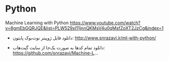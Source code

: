 # Python
Machine Learning with Python
https://www.youtube.com/watch?v=8gmEbGQRJQE&list=PLW529xl11jnnQKMsV4u0qMsfZoXT2JzCg&index=1
 - دانلود فایل ژوپیتر نوت‌بوک پایتون:
http://www.snrazavi.ir/ml-with-python/

- دانلود تمام کدها به صورت یک‌جا از سایت گیت‌هاب:
https://github.com/snrazavi/Machine-L...
